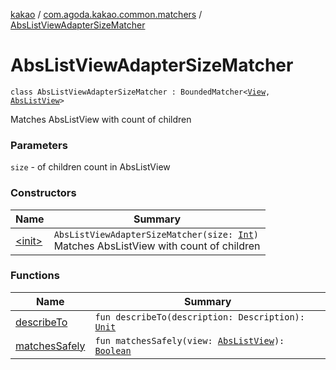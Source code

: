 [kakao](../../index.md) / [com.agoda.kakao.common.matchers](../index.md) / [AbsListViewAdapterSizeMatcher](./index.md)

# AbsListViewAdapterSizeMatcher

`class AbsListViewAdapterSizeMatcher : BoundedMatcher<`[`View`](https://developer.android.com/reference/android/view/View.html)`, `[`AbsListView`](https://developer.android.com/reference/android/widget/AbsListView.html)`>`

Matches AbsListView with count of children

### Parameters

`size` - of children count in AbsListView

### Constructors

| Name | Summary |
|---|---|
| [&lt;init&gt;](-init-.md) | `AbsListViewAdapterSizeMatcher(size: `[`Int`](https://kotlinlang.org/api/latest/jvm/stdlib/kotlin/-int/index.html)`)`<br>Matches AbsListView with count of children |

### Functions

| Name | Summary |
|---|---|
| [describeTo](describe-to.md) | `fun describeTo(description: Description): `[`Unit`](https://kotlinlang.org/api/latest/jvm/stdlib/kotlin/-unit/index.html) |
| [matchesSafely](matches-safely.md) | `fun matchesSafely(view: `[`AbsListView`](https://developer.android.com/reference/android/widget/AbsListView.html)`): `[`Boolean`](https://kotlinlang.org/api/latest/jvm/stdlib/kotlin/-boolean/index.html) |
